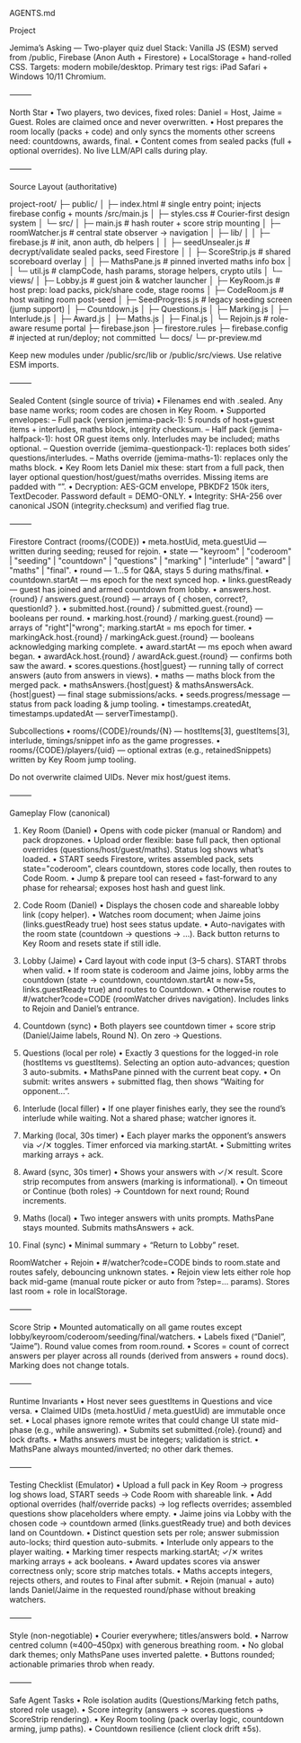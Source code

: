 AGENTS.md

Project

Jemima’s Asking — Two-player quiz duel
Stack: Vanilla JS (ESM) served from /public, Firebase (Anon Auth + Firestore) + LocalStorage + hand-rolled CSS.
Targets: modern mobile/desktop. Primary test rigs: iPad Safari + Windows 10/11 Chromium.

⸻

North Star
        •       Two players, two devices, fixed roles: Daniel = Host, Jaime = Guest. Roles are claimed once and never overwritten.
        •       Host prepares the room locally (packs + code) and only syncs the moments other screens need: countdowns, awards, final.
        •       Content comes from sealed packs (full + optional overrides). No live LLM/API calls during play.

⸻

Source Layout (authoritative)

project-root/
├─ public/
│  ├─ index.html               # single entry point; injects firebase config + mounts /src/main.js
│  ├─ styles.css               # Courier-first design system
│  └─ src/
│     ├─ main.js               # hash router + score strip mounting
│     ├─ roomWatcher.js        # central state observer → navigation
│     ├─ lib/
│     │  ├─ firebase.js        # init, anon auth, db helpers
│     │  ├─ seedUnsealer.js    # decrypt/validate sealed packs, seed Firestore
│     │  ├─ ScoreStrip.js      # shared scoreboard overlay
│     │  ├─ MathsPane.js       # pinned inverted maths info box
│     │  └─ util.js            # clampCode, hash params, storage helpers, crypto utils
│     └─ views/
│        ├─ Lobby.js           # guest join & watcher launcher
│        ├─ KeyRoom.js         # host prep: load packs, pick/share code, stage rooms
│        ├─ CodeRoom.js        # host waiting room post-seed
│        ├─ SeedProgress.js    # legacy seeding screen (jump support)
│        ├─ Countdown.js
│        ├─ Questions.js
│        ├─ Marking.js
│        ├─ Interlude.js
│        ├─ Award.js
│        ├─ Maths.js
│        ├─ Final.js
│        └─ Rejoin.js          # role-aware resume portal
├─ firebase.json
├─ firestore.rules
├─ firebase.config             # injected at run/deploy; not committed
└─ docs/
   └─ pr-preview.md

Keep new modules under /public/src/lib or /public/src/views. Use relative ESM imports.

⸻

Sealed Content (single source of trivia)
        •       Filenames end with .sealed. Any base name works; room codes are chosen in Key Room.
        •       Supported envelopes:
                – Full pack (version jemima-pack-1): 5 rounds of host+guest items + interludes, maths block, integrity checksum.
                – Half pack (jemima-halfpack-1): host OR guest items only. Interludes may be included; maths optional.
                – Question override (jemima-questionpack-1): replaces both sides’ questions/interludes.
                – Maths override (jemima-maths-1): replaces only the maths block.
        •       Key Room lets Daniel mix these: start from a full pack, then layer optional question/host/guest/maths overrides. Missing items are padded with “<empty>”.
        •       Decryption: AES-GCM envelope, PBKDF2 150k iters, TextDecoder. Password default = DEMO-ONLY.
        •       Integrity: SHA-256 over canonical JSON (integrity.checksum) and verified flag true.

⸻

Firestore Contract (rooms/{CODE})
        •       meta.hostUid, meta.guestUid — written during seeding; reused for rejoin.
        •       state — "keyroom" | "coderoom" | "seeding" | "countdown" | "questions" | "marking" | "interlude" | "award" | "maths" | "final".
        •       round — 1…5 for Q&A, stays 5 during maths/final.
        •       countdown.startAt — ms epoch for the next synced hop.
        •       links.guestReady — guest has joined and armed countdown from lobby.
        •       answers.host.{round} / answers.guest.{round} — arrays of { chosen, correct?, questionId? }.
        •       submitted.host.{round} / submitted.guest.{round} — booleans per round.
        •       marking.host.{round} / marking.guest.{round} — arrays of "right"|"wrong"; marking.startAt = ms epoch for timer.
        •       markingAck.host.{round} / markingAck.guest.{round} — booleans acknowledging marking complete.
        •       award.startAt — ms epoch when award began.
        •       awardAck.host.{round} / awardAck.guest.{round} — confirms both saw the award.
        •       scores.questions.{host|guest} — running tally of correct answers (auto from answers in views).
        •       maths — maths block from the merged pack.
        •       mathsAnswers.{host|guest} & mathsAnswersAck.{host|guest} — final stage submissions/acks.
        •       seeds.progress/message — status from pack loading & jump tooling.
        •       timestamps.createdAt, timestamps.updatedAt — serverTimestamp().

Subcollections
        •       rooms/{CODE}/rounds/{N} — hostItems[3], guestItems[3], interlude, timings/snippet info as the game progresses.
        •       rooms/{CODE}/players/{uid} — optional extras (e.g., retainedSnippets) written by Key Room jump tooling.

Do not overwrite claimed UIDs. Never mix host/guest items.

⸻

Gameplay Flow (canonical)

1) Key Room (Daniel)
        •       Opens with code picker (manual or Random) and pack dropzones.
        •       Upload order flexible: base full pack, then optional overrides (questions/host/guest/maths). Status log shows what’s loaded.
        •       START seeds Firestore, writes assembled pack, sets state="coderoom", clears countdown, stores code locally, then routes to Code Room.
        •       Jump & prepare tool can reseed + fast-forward to any phase for rehearsal; exposes host hash and guest link.

2) Code Room (Daniel)
        •       Displays the chosen code and shareable lobby link (copy helper).
        •       Watches room document; when Jaime joins (links.guestReady true) host sees status update.
        •       Auto-navigates with the room state (countdown → questions → …). Back button returns to Key Room and resets state if still idle.

3) Lobby (Jaime)
        •       Card layout with code input (3–5 chars). START throbs when valid.
        •       If room state is coderoom and Jaime joins, lobby arms the countdown (state → countdown, countdown.startAt ≈ now+5s, links.guestReady true) and routes to Countdown.
        •       Otherwise routes to #/watcher?code=CODE (roomWatcher drives navigation). Includes links to Rejoin and Daniel’s entrance.

4) Countdown (sync)
        •       Both players see countdown timer + score strip (Daniel/Jaime labels, Round N). On zero → Questions.

5) Questions (local per role)
        •       Exactly 3 questions for the logged-in role (hostItems vs guestItems). Selecting an option auto-advances; question 3 auto-submits.
        •       MathsPane pinned with the current beat copy.
        •       On submit: writes answers + submitted flag, then shows “Waiting for opponent…”.

6) Interlude (local filler)
        •       If one player finishes early, they see the round’s interlude while waiting. Not a shared phase; watcher ignores it.

7) Marking (local, 30s timer)
        •       Each player marks the opponent’s answers via ✓/✕ toggles. Timer enforced via marking.startAt.
        •       Submitting writes marking arrays + ack.

8) Award (sync, 30s timer)
        •       Shows your answers with ✓/✕ result. Score strip recomputes from answers (marking is informational).
        •       On timeout or Continue (both roles) → Countdown for next round; Round increments.

9) Maths (local)
        •       Two integer answers with units prompts. MathsPane stays mounted. Submits mathsAnswers + ack.

10) Final (sync)
        •       Minimal summary + “Return to Lobby” reset.

RoomWatcher + Rejoin
        •       #/watcher?code=CODE binds to room.state and routes safely, debouncing unknown states.
        •       Rejoin view lets either role hop back mid-game (manual route picker or auto from ?step=… params). Stores last room + role in localStorage.

⸻

Score Strip
        •       Mounted automatically on all game routes except lobby/keyroom/coderoom/seeding/final/watchers.
        •       Labels fixed (“Daniel”, “Jaime”). Round value comes from room.round.
        •       Scores = count of correct answers per player across all rounds (derived from answers + round docs). Marking does not change totals.

⸻

Runtime Invariants
        •       Host never sees guestItems in Questions and vice versa.
        •       Claimed UIDs (meta.hostUid / meta.guestUid) are immutable once set.
        •       Local phases ignore remote writes that could change UI state mid-phase (e.g., while answering).
        •       Submits set submitted.{role}.{round} and lock drafts.
        •       Maths answers must be integers; validation is strict.
        •       MathsPane always mounted/inverted; no other dark themes.

⸻

Testing Checklist (Emulator)
        •       Upload a full pack in Key Room → progress log shows load, START seeds → Code Room with shareable link.
        •       Add optional overrides (half/override packs) → log reflects overrides; assembled questions show placeholders where empty.
        •       Jaime joins via Lobby with the chosen code → countdown armed (links.guestReady true) and both devices land on Countdown.
        •       Distinct question sets per role; answer submission auto-locks; third question auto-submits.
        •       Interlude only appears to the player waiting.
        •       Marking timer respects marking.startAt; ✓/✕ writes marking arrays + ack booleans.
        •       Award updates scores via answer correctness only; score strip matches totals.
        •       Maths accepts integers, rejects others, and routes to Final after submit.
        •       Rejoin (manual + auto) lands Daniel/Jaime in the requested round/phase without breaking watchers.

⸻

Style (non-negotiable)
        •       Courier everywhere; titles/answers bold.
        •       Narrow centred column (≈400–450px) with generous breathing room.
        •       No global dark themes; only MathsPane uses inverted palette.
        •       Buttons rounded; actionable primaries throb when ready.

⸻

Safe Agent Tasks
        •       Role isolation audits (Questions/Marking fetch paths, stored role usage).
        •       Score integrity (answers → scores.questions → ScoreStrip rendering).
        •       Key Room tooling (pack overlay logic, countdown arming, jump paths).
        •       Countdown resilience (client clock drift ±5s).
